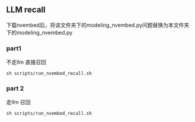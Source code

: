 ## LLM recall

下载nvembed后，将该文件夹下的modeling_nvembed.py问题替换为本文件夹下的modeling_nvembed.py

### part1  
不走llm 直接召回


```
sh scripts/run_nvembed_recall.sh
```

### part 2
走llm 召回

```
sh scripts/run_nvembed_recall.sh
```



